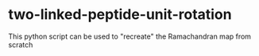 # two-linked-peptide-unit-rotation
This python script can be used to "recreate" the Ramachandran map from scratch
